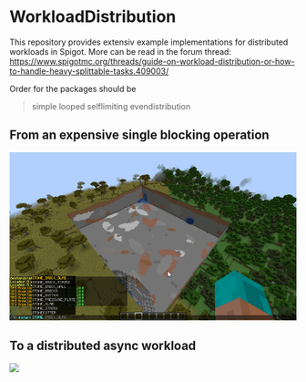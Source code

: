 # WorkloadDistribution

This repository provides extensiv example implementations for distributed workloads in Spigot.
More can be read in the forum thread:
https://www.spigotmc.org/threads/guide-on-workload-distribution-or-how-to-handle-heavy-splittable-tasks.409003/

Order for the packages should be
> simple
> looped
> selflimiting
> evendistribution

## From an expensive single blocking operation
![](https://github.com/Flo0/WorkloadDistribution/blob/master/readmesrc/instant_fill.gif)


## To a distributed async workload
![](https://github.com/Flo0/WorkloadDistribution/blob/master/readmesrc/dist_fill.gif)

